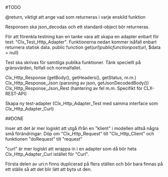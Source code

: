 #TODO

@return, viktigt att ange vad som returneras i varje enskild funktion    

Responsen ska json_decodas och ett standard-object bör returneras.

För att förenkla testning kan en tanke vara att skapa en adapter enbart för test: "Clx_Test_Http_Adapter".
Funktionerna nedan kommer isåfall enbart returnera statisk data.
public function get($url)
public function post($url, $data = null)  

Test ska skrivas för samtliga publika funktioner. Tänk speciellt på gränsvärden, felfall och normalfallet.  


Clx_Http_Response (getBody(), getHeaders(), getStatus, m.m.)
Clx_Http_Response_Json (parsning av json, getJsonDecodedBody())
Clx_Http_Response_Json_Rest (hantering av fel m.m. Specifikt för CLX-REST-API)

Skapa ny test-adapter (Clx_Http_Adapter_Test med samma interface som Clx_Http_Adapter_Curl)


##DONE

Inser att det är mer logiskt att utgå ifrån en "klient" i modellen alltså några små förändringar:
Döp om "Clx_Http_Request" till "Clx_Http_Client" och funktionen "doRequest" till "request"  


"curl" är mer logiskt att wrappa in i en adapter som då bör heta Clx_Http_Adapter_Curl istället för "Curl".  


Första delen av uri:n finns duplicerad på flera ställen och bör bara finnas på ett ställe så att det blir lätt att byta ut den.   
